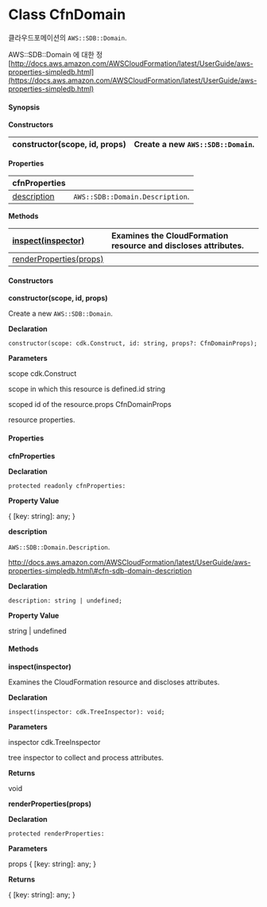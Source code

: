 # Class CfnDomain

클라우드포메이션의 `AWS::SDB::Domain`.

AWS::SDB::Domain 에 대한 정[http://docs.aws.amazon.com/AWSCloudFormation/latest/UserGuide/aws-properties-simpledb.html](https://docs.aws.amazon.com/AWSCloudFormation/latest/UserGuide/aws-properties-simpledb.html)

#### Synopsis <a id="aws_sdb_CfnDomain_synopsis"></a>

**Constructors**

| constructor\(scope, id, props\) | Create a new `AWS::SDB::Domain`. |
| :--- | :--- |


**Properties**

| cfnProperties |  |
| :--- | :--- |
| [description](https://docs.aws.amazon.com/cdk/api/latest/typescript/api/aws-sdb/cfndomain.html#aws_sdb_CfnDomain_description) | `AWS::SDB::Domain.Description`. |

**Methods**

| [inspect\(inspector\)](https://docs.aws.amazon.com/cdk/api/latest/typescript/api/aws-sdb/cfndomain.html#aws_sdb_CfnDomain_inspect) | Examines the CloudFormation resource and discloses attributes. |
| :--- | :--- |
| [renderProperties\(props\)](https://docs.aws.amazon.com/cdk/api/latest/typescript/api/aws-sdb/cfndomain.html#aws_sdb_CfnDomain_renderProperties) |  |

#### Constructors <a id="constructors"></a>

**constructor\(scope, id, props\)**

Create a new `AWS::SDB::Domain`.

**Declaration**

```text
constructor(scope: cdk.Construct, id: string, props?: CfnDomainProps);
```

**Parameters**

scope cdk.Construct

scope in which this resource is defined.id string

scoped id of the resource.props CfnDomainProps

resource properties.

#### Properties <a id="properties"></a>

**cfnProperties**

**Declaration**

```text
protected readonly cfnProperties:
```

**Property Value**

{ \[key: string\]: any; }

**description**

`AWS::SDB::Domain.Description`.

http://docs.aws.amazon.com/AWSCloudFormation/latest/UserGuide/aws-properties-simpledb.html\#cfn-sdb-domain-description

**Declaration**

```text
description: string | undefined;
```

**Property Value**

string \| undefined

#### Methods <a id="methods"></a>

**inspect\(inspector\)**

Examines the CloudFormation resource and discloses attributes.

**Declaration**

```text
inspect(inspector: cdk.TreeInspector): void;
```

**Parameters**

inspector cdk.TreeInspector

tree inspector to collect and process attributes.

**Returns**

void

**renderProperties\(props\)**

**Declaration**

```text
protected renderProperties:
```

**Parameters**

props { \[key: string\]: any; }

**Returns**

{ \[key: string\]: any; }

